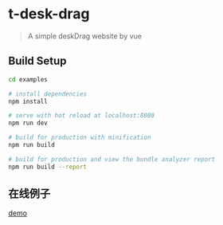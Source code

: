 # t-desk-drag

> A simple deskDrag website by vue

## Build Setup

``` bash
cd examples

# install dependencies
npm install

# serve with hot reload at localhost:8080
npm run dev

# build for production with minification
npm run build

# build for production and view the bundle analyzer report
npm run build --report
```

## 在线例子
[demo](https://wenbintian.github.io/t-desk-drag/examples/dist/)